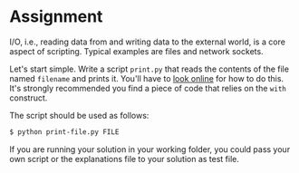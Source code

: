# Assignment

I/O, i.e., reading data from and writing data to the external world,
is a core aspect of scripting. Typical examples are files and network sockets.

Let's start simple. Write a script `print.py` that
reads the contents of the file named `filename` and prints it.
You'll have to [look online](http://lmgtfy.com/?q=python+read+file+to+string) for
how to do this. It's strongly recommended you find a piece of code that
relies on the `with` construct.

The script should be used as follows:

```bash
$ python print-file.py FILE
```

If you are running your solution in your working folder, you could pass your own script or the explanations file to your solution as test file.
